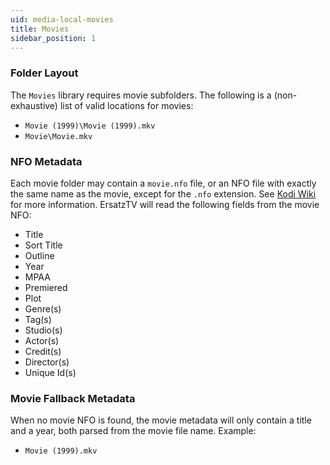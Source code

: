 ```yaml
---
uid: media-local-movies
title: Movies
sidebar_position: 1
---
```


### Folder Layout

The `Movies` library requires movie subfolders. The following is a (non-exhaustive) list of valid locations for movies:

- `Movie (1999)\Movie (1999).mkv`
- `Movie\Movie.mkv`

### NFO Metadata

Each movie folder may contain a `movie.nfo` file, or an NFO file with exactly the same name as the movie, except for the `.nfo` extension. See [Kodi Wiki](https://kodi.wiki/view/NFO_files/Movies) for more information.
ErsatzTV will read the following fields from the movie NFO:

- Title
- Sort Title
- Outline
- Year
- MPAA
- Premiered
- Plot
- Genre(s)
- Tag(s)
- Studio(s)
- Actor(s)
- Credit(s)
- Director(s)
- Unique Id(s)

### Movie Fallback Metadata

When no movie NFO is found, the movie metadata will only contain a title and a year, both parsed from the movie file name. Example:

- `Movie (1999).mkv`
